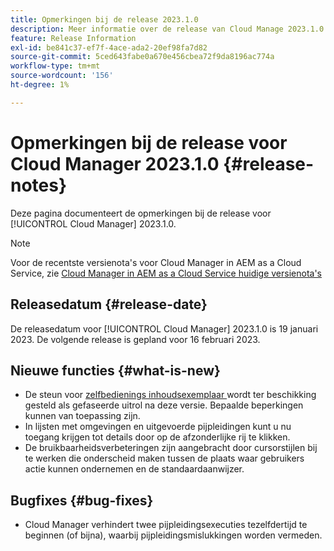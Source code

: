 ```yaml
---
title: Opmerkingen bij de release 2023.1.0
description: Meer informatie over de release van Cloud Manage 2023.1.0.
feature: Release Information
exl-id: be841c37-ef7f-4ace-ada2-20ef98fa7d82
source-git-commit: 5ced643fabe0a670e456cbea72f9da8196ac774a
workflow-type: tm+mt
source-wordcount: '156'
ht-degree: 1%

---
```


# Opmerkingen bij de release voor Cloud Manager 2023.1.0 {#release-notes}

Deze pagina documenteert de opmerkingen bij de release voor [!UICONTROL Cloud Manager] 2023.1.0.

>[!NOTE]
>
>Voor de recentste versienota&#39;s voor Cloud Manager in AEM as a Cloud Service, zie [ Cloud Manager in AEM as a Cloud Service huidige versienota&#39;s ](https://experienceleague.adobe.com/nl/docs/experience-manager-cloud-service/content/release-notes/cloud-manager/current)

## Releasedatum {#release-date}

De releasedatum voor [!UICONTROL Cloud Manager] 2023.1.0 is 19 januari 2023. De volgende release is gepland voor 16 februari 2023.

## Nieuwe functies {#what-is-new}

* De steun voor [ zelfbedienings inhoudsexemplaar ](/help/using/content-copy.md) wordt ter beschikking gesteld als gefaseerde uitrol na deze versie. Bepaalde beperkingen kunnen van toepassing zijn.
* In lijsten met omgevingen en uitgevoerde pijpleidingen kunt u nu toegang krijgen tot details door op de afzonderlijke rij te klikken.
* De bruikbaarheidsverbeteringen zijn aangebracht door cursorstijlen bij te werken die onderscheid maken tussen de plaats waar gebruikers actie kunnen ondernemen en de standaardaanwijzer.

## Bugfixes {#bug-fixes}

* Cloud Manager verhindert twee pijpleidingsexecuties tezelfdertijd te beginnen (of bijna), waarbij pijpleidingsmislukkingen worden vermeden.
